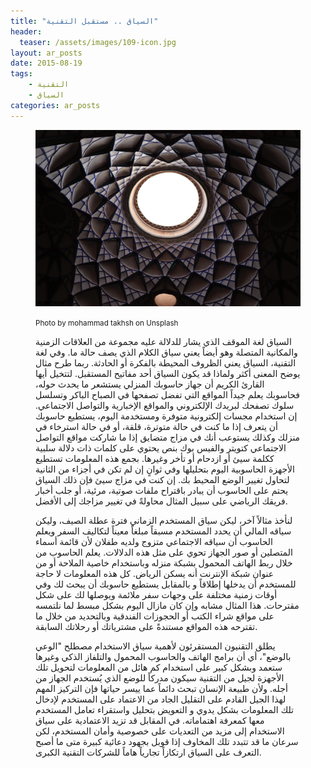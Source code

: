 ```yaml
---
title: "السياق .. مستقبل التقنية"
header: 
  teaser: /assets/images/109-icon.jpg
layout: ar_posts
date: 2015-08-19
tags:
    - التقنية
    - السياق
categories: ar_posts
---
```

<figure class="image">
    <a href="/assets/images//assets/images/109-icon.jpg"><img src="/assets/images/109-icon.jpg"></a>

<small>Photo by mohammad takhsh on Unsplash</small>

السياق لغة الموقف الذي يشار للدلالة عليه مجموعة من العلاقات الزمنية والمكانية المتصلة وهو أيضاً يعني سياق الكلام الذي يصف حالة ما. وفي لغة التقنية، السياق يعني الظروف المحيطة بالفكرة أو الحادثة. ربما طرح مثال يوضح المعنى أكثر ولماذا قد يكون السياق أحد مفاتيح المستقبل. لتتخيل أيها القارئ الكريم أن جهاز حاسوبك المنزلي يستشعر ما يحدث حوله، فحاسوبك يعلم جيداً المواقع التي تفضل تصفحها في الصباح الباكر وتسلسل سلوك تصفحك لبريدك الإلكتروني والمواقع الإخبارية والتواصل الاجتماعي. إن استخدام مجسات إلكترونية متوفرة ومستخدمة اليوم، يستطيع حاسوبك أن يتعرف إذا ما كنت في حالة متوترة، قلقة، أو في حالة استرخاء في منزلك وكذلك يستوعب أنك في مزاج متضايق إذا ما شاركت مواقع التواصل الاجتماعي كتويتر والفيس بوك بنص يحتوي على كلمات ذات دلالة سلبية ككلمة سيئ أو ازدحام أو تأخر وغيرها. بجمع هذه المعلومات تستطيع الأجهزة الحاسوبية اليوم بتحليلها وفي ثوانٍ إن لم تكن في أجزاء من الثانية لتحاول تغيير الوضع المحيط بك. إن كنت في مزاج سيئ فإن ذلك السياق يحتم على الحاسوب أن يبادر باقتراح ملفات صوتية، مرئية، أو جلب أخبار فريقك الرياضي على سبيل المثال محاولةً في تغيير مزاجك إلى الأفضل.

لنأخذ مثالاً آخر، ليكن سياق المستخدم الزماني فترة عطلة الصيف، وليكن سياقه المالي أن يحدد المستخدم مسبقاً مبلغاً معيناً لتكاليف السفر ويعلم الحاسوب أن سياقه الاجتماعي متزوج ولديه طفلان لأن قائمة أسماء المتصلين أو صور الجهاز تحوي على مثل هذه الدلالات. يعلم الحاسوب من خلال ربط الهاتف المحمول بشبكة منزله وباستخدام خاصية الملاحة أو من عنوان شبكة الإنترنت أنه يسكن الرياض. كل هذه المعلومات لا حاجة للمستخدم أن يدخلها إطلاقاً و بالمقابل يستطيع حاسوبك أن يبحث لك وفي أوقات زمنية مختلفة على وجهات سفر ملائمة ويوصلها لك على شكل مقترحات. هذا المثال مشابه وإن كان مازال اليوم بشكل مبسط لما نلتمسه على مواقع شراء الكتب أو الحجوزات الفندقية وبالتحديد من خلال ما تقترحه هذه المواقع مستندةً على مشترياتك أو رحلاتك السابقة.

يطلق التقنيون المستقرئون لأهمية سياق الاستخدام مصطلح "الوعي بالوضع"، أي أن برامج الهاتف والحاسوب المحمول والتلفاز الذكي وغيرها ستعمد وبشكل كبير على استخدام كم هائل من المعلومات لتحويل تلك الأجهزة لجيل من التقنية سيكون مدركاً للوضع الذي يُستخدم الجهاز من أجله. ولأن طبيعة الإنسان تبحث دائماً عما ييسر حياتها فإن التركيز المهم لهذا الجيل القادم على التقليل الجاد من الاعتماد على المستخدم لإدخال تلك المعلومات بشكل يدوي و التعويض بتحليل واستقراء تعامل المستخدم معها كمعرفة اهتماماته. في المقابل قد تزيد الاعتمادية على سياق الاستخدام إلى مزيد من التعديات على خصوصية وأمان المستخدم، لكن سرعان ما قد تتبدد تلك المخاوف إذا قوبل بجهود دعائية كبيرة متى ما أصبح التعرف على السياق ارتكازاً تجارياً هاماً للشركات التقنية الكبرى.
